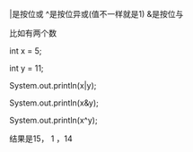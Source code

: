|是按位或     ^是按位异或(值不一样就是1)      &是按位与

比如有两个数

int x = 5;

int y = 11;

System.out.println(x|y);

System.out.println(x&y);

System.out.println(x^y);

结果是15， 1 ，14

